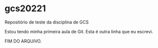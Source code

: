 # gcs20221
Repositório de teste da disciplina de GCS

Estou tendo minha primeira aula de Git.
Esta é outra linha que eu escrevi.

FIM DO ARQUIVO.

